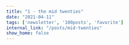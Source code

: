 ```yaml
---
title: "1 - the mid twenties"
date: "2021-04-11"
tags: ['newsletter', '100posts', 'favorite']
internal_link: "/posts/mid-twenties"
show_home: false
---
```


